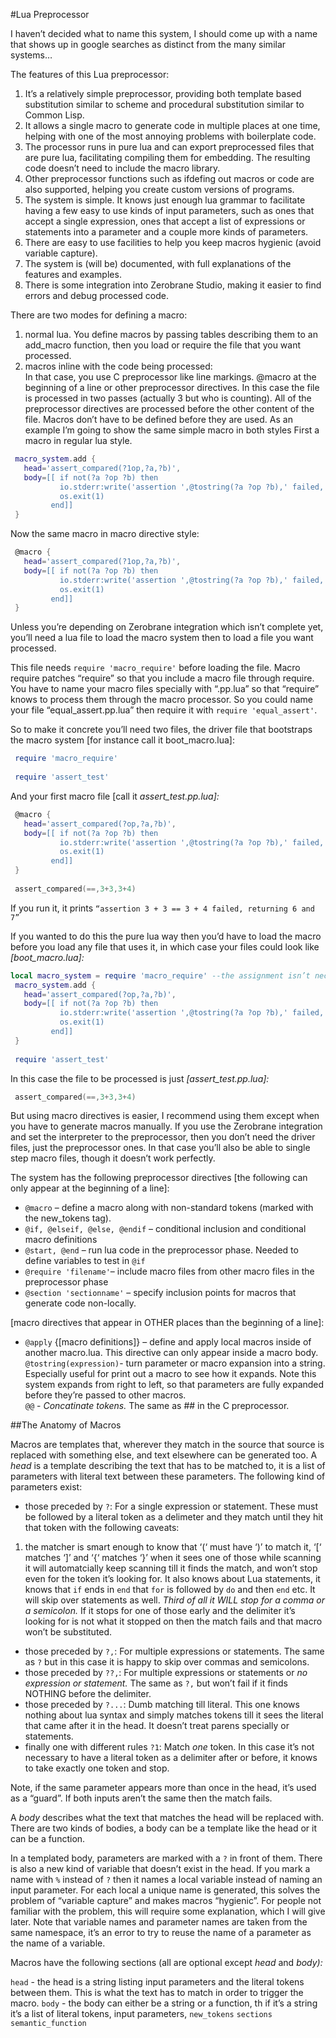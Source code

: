 #Lua Preprocessor

I haven’t decided what to name this system, I should come up with a name that shows up in google searches as distinct from the many similar systems…

The features of this Lua preprocessor:
1. It’s a relatively simple preprocessor, providing both template based substitution similar to scheme and procedural substitution similar to Common Lisp.  
2. It allows a single macro to generate code in multiple places at one time, helping with one of the most annoying problems with boilerplate code.   
3. The processor runs in pure lua and can export preprocessed files that are pure lua, facilitating compiling them for embedding.  The resulting code doesn’t need to include the macro library.  
4. Other preprocessor functions such as ifdefing out macros or code are also supported, helping you create custom versions of programs.  
5. The system is simple.  It knows just enough lua grammar to facilitate having a few easy to use kinds of input parameters, such as ones that accept a single expression, ones that accept a list of expressions or statements into a parameter and a couple more kinds of parameters.  
6. There are easy to use facilities to help you keep macros hygienic (avoid variable capture).  
7. The system is (will be) documented, with full explanations of the features and examples.  
8. There is some integration into Zerobrane Studio, making it easier to find errors and debug processed code.  

There are two modes for defining a macro:

1. normal lua.  You define macros by passing tables describing them to an add_macro function, then you load or require the file that you want processed.  
2. macros inline with the code being processed:  
   In that case, you use C preprocessor like line markings.  @macro at the beginning of a line or other preprocessor directives.
   In this case the file is processed in two passes (actually 3 but who is counting). All of the preprocessor directives are processed before the other content of the file.  Macros don’t have to be defined before they are used.
As an example I’m going to show the same simple macro in both styles
First a macro in regular lua style. 
```lua 
 macro_system.add {
   head='assert_compared(?1op,?a,?b)',
   body=[[ if not(?a ?op ?b) then 
           io.stderr:write('assertion ',@tostring(?a ?op ?b),' failed, returning ', tostring(?a), ' and ',tostring(?b),'\n')
           os.exit(1)
         end]]
 }
```
Now the same macro in macro directive style:
```lua
 @macro {
   head='assert_compared(?1op,?a,?b)',
   body=[[ if not(?a ?op ?b) then 
           io.stderr:write('assertion ',@tostring(?a ?op ?b),' failed, returning ', tostring(?a), ' and ',tostring(?b),'\n')
           os.exit(1)
         end]]
 }
```

Unless you’re depending on Zerobrane integration which isn’t complete yet, you’ll need a lua file to load the macro system then to load a file you want processed.

This file needs `require 'macro_require'` before loading the file.  Macro require patches “require” so that you include a macro file through require.  You have to name your macro files specially with “.pp.lua” so that “require” knows to process them through the macro processor.  So you could name your file “equal_assert.pp.lua” then require it with  `require 'equal_assert'`.

So to make it concrete you’ll need two files, the driver file that bootstraps the macro system [for instance call it boot_macro.lua]:
```lua
 require 'macro_require'
 
 require 'assert_test'
```
And your first macro file [call it *assert_test.pp.lua]:*
```lua
 @macro {
   head='assert_compared(?op,?a,?b)',
   body=[[ if not(?a ?op ?b) then 
           io.stderr:write('assertion ',@tostring(?a ?op ?b),' failed, returning ', tostring(?a), ' and ',tostring(?b),'\n')
           os.exit(1)
         end]]
 }
 
 assert_compared(==,3+3,3+4)
```
If you run it, it prints `“assertion 3 + 3 == 3 + 4 failed, returning 6 and 7”`

If you wanted to do this the pure lua way then you’d have to load the macro before you load any file that uses it, in which case your files could look like *[boot_macro.lua]:*
```lua
local macro_system = require 'macro_require' --the assignment isn’t necessary, since macro_require exports it as a global
 macro_system.add {
   head='assert_compared(?op,?a,?b)',
   body=[[ if not(?a ?op ?b) then 
           io.stderr:write('assertion ',@tostring(?a ?op ?b),' failed, returning ', tostring(?a), ' and ',tostring(?b),'\n')
           os.exit(1)
         end]]
 }
 
 require 'assert_test'
```

In this case the file to be processed is just *[assert_test.pp.lua]:*

```lua
 assert_compared(==,3+3,3+4)
```

But using macro directives is easier, I recommend using them except when you have to generate macros manually.  If you use the Zerobrane integration and set the interpreter to the preprocessor, then you don’t need the driver files, just the preprocessor ones. In that case you’ll also be able to single step macro files, though it doesn’t work perfectly.

The system has the following preprocessor directives
[the following can only appear at the beginning of a line]:
* `@macro` – define a macro along with non-standard tokens (marked with the new_tokens tag).  
* `@if, @elseif, @else, @endif` – conditional inclusion and conditional macro definitions  
* `@start, @end` – run lua code in the preprocessor phase.  Needed to define variables to test in `@if`  
* `@require 'filename'`– include macro files from other macro files in the preprocessor phase  
* `@section 'sectionname'` – specify inclusion points for macros that generate code non-locally.  

[macro directives that appear in OTHER places than the beginning of a line]:
* `@apply` {[macro definitions]} – define and apply local macros inside of another macro.lua. This directive can only appear inside a macro body.  
`@tostring(expression)`- turn parameter or macro expansion into a string. Especially useful for print out a macro to see how it expands.  Note this system expands from right to left, so that parameters are fully expanded before they’re passed to other macros.  
`@@` - *Concatinate tokens.*  The same as ## in the C preprocessor.

##The Anatomy of Macros

Macros are templates that, wherever they match in the source that source is replaced with something else, and text elsewhere can be generated too.
A *head* is a template describing the text that has to be matched to, it is a list of parameters with literal text between these parameters. 
The following kind of parameters exist:
* those preceded by `?`: For a single expression or statement.  These must be followed by a literal token as a delimeter and they match until they hit that token with the following caveats:  
1) the matcher is smart enough to know that ‘(‘ must have ‘)’ to match it, ‘[‘ matches ‘]’ and ‘{‘ matches ‘}’ when it sees one of those while scanning it will automatcially keep scanning till it finds the match, and won’t stop even for the token it’s looking for. It also knows about Lua statements, it knows that `if` ends in `end` that `for` is followed by `do` and then `end` etc.  It will skip over statements as well. *Third of all it WILL stop for a comma or a semicolon.*  If it stops for one of those early and the delimiter it’s looking for is not what it stopped on then the match fails and that macro won’t be substituted.
* those preceded by `?,`:  For multiple expressions or statements.  The same as `?` but in this case it is happy to skip over commas and semicolons.
* those preceded by `??,`: For multiple expressions or statements or *no expression or statement.* The same as `?,` but won’t fail if it finds NOTHING before the delimiter.
* those preceded by `?...`: Dumb matching till literal.  This one knows nothing about lua syntax and simply matches tokens till it sees the literal that came after it in the head.   It doesn’t treat parens specially or statements. 
* finally one with different rules `?1`:  Match *one* token.  In this case it’s not necessary to have a literal token as a delimiter after or before, it knows to take exactly one token and stop.

Note, if the same parameter appears more than once in the head, it’s used as a “guard”.  If both inputs aren’t the same then the match fails.

A *body* describes what the text that matches the head will be replaced with.  There are two kinds of bodies, a body can be a template like the head or it can be a function.

In a templated body, parameters are marked with a `?` in front of them.  There is also a new kind of variable that doesn’t exist in the head.  If you mark a name with `%` instead of `?` then it names a local variable instead of naming an input parameter.  For each local a unique name is generated, this solves the problem of “variable capture” and makes macros “hygienic”.   For people not familiar with the problem, this will require some explanation, which I will give later.  Note that variable names and parameter names are taken from the same namespace, it’s an error to try to reuse the name of a parameter as the name of a variable.

Macros have the following sections (all are optional except *head* and *body):* 

`head` - the head is a string listing input parameters and the literal tokens between them.  This is what the text has to match in order to trigger the macro.
`body` - the body can either be a string or a function, th
if it’s a string it’s a list of literal tokens, input parameters, 
`new_tokens`
`sections`
`semantic_function`

